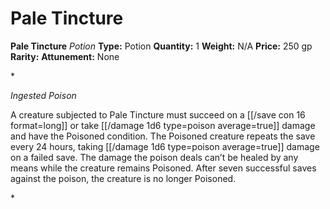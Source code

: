 # Pale Tincture

**Pale Tincture**
_Potion_
**Type:** Potion
**Quantity:** 1
**Weight:** N/A
**Price:** 250 gp
**Rarity:** 
**Attunement:** None

*<p>*Ingested Poison*

A creature subjected to Pale Tincture must succeed on a [[/save con 16 format=long]] or take  [[/damage 1d6 type=poison average=true]] damage and have the Poisoned condition. The Poisoned creature repeats the save every 24 hours, taking  [[/damage 1d6 type=poison average=true]] damage on a failed save. The damage the poison deals can’t be healed by any means while the creature remains Poisoned. After seven successful saves against the poison, the creature is no longer Poisoned.</p>*